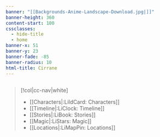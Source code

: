 ```yaml
---
banner: "[[Backgrounds-Anime-Landscape-Download.jpg|]]"
banner-height: 360
content-start: 100
cssclasses:
  - hide-title
  - home
banner-x: 51
banner-y: 23
banner-fade: -85
banner-radius: 10
html-title: Cirrane
---
```

```search-bar

```

>[!col|cc-nav|white] 
>- [[Characters|:LiIdCard: Characters]]
>- [[Timeline|:LiClock: Timeline]]
>- [[Stories|:LiBook: Stories]]
>- [[Magic|:LiStars: Magic]]
>- [[Locations|:LiMapPin: Locations]]
